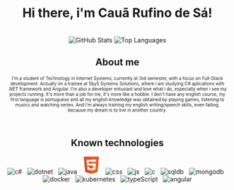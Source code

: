 <div align="center">
  <h1> Hi there, i'm Cauã Rufino de Sá! </h1>
  
  <br>
  
  <div align="center">
    <img src="https://github-readme-stats.vercel.app/api?username=CauaDeSa&show_icons=true&theme=dracula" alt="GitHub Stats" width="auto"  height="168"/>
    <img src="https://github-readme-stats.vercel.app/api/top-langs/?username=CauaDeSa&layout=compact&theme=dracula" alt="Top Languages" width="auto" height="168"/>
  </div>

  <h2>About me</h2>
  
  <p style="font-size:10px;">
    I'm a student of Technology in Internet Systems, currently at 3rd semester, with a focus on Full-Stack development. 
    Actually im a trainee at 5by5 Systems Solutions, where i am studying C# aplications with .NET framework and Angular.
    I'm also a developer entusiast and love what i do, especially when i see my projects running. It's more than a job for me, it's more like a hobbie. 
    I don't have any english course, my first language is portuguese and all my english knowledge was obtained by playing games, listening to musics and watching series. And i'm       always training my english writing/speech skills, even failing, because my dream is to live in another country. 
  </p>
  
  <br>
  
  ## Known technologies
  
  <div align="center" >
    <img alt="c#" height="40" width="40" src="https://cdn.jsdelivr.net/gh/devicons/devicon@latest/icons/csharp/csharp-original.svg" />
    &nbsp;
    <img alt="dotnet" height="40" width="40" src="https://cdn.jsdelivr.net/gh/devicons/devicon@latest/icons/dot-net/dot-net-plain-wordmark.svg" />
    &nbsp
    <img  alt="java" height="40" width="40" src="https://cdn.jsdelivr.net/gh/devicons/devicon/icons/java/java-original.svg" />
    &nbsp;
    <img  alt="html" height="40" width="40" src="https://raw.githubusercontent.com/devicons/devicon/master/icons/html5/html5-original.svg">
    &nbsp;
    <img  alt="css" height="40" width="40" src="https://cdn.jsdelivr.net/gh/devicons/devicon/icons/css3/css3-original.svg" />
    &nbsp;
    <img  alt="js" height="40" width="40" src="https://cdn.jsdelivr.net/gh/devicons/devicon/icons/javascript/javascript-original.svg" />
    &nbsp;
    <img  alt="c" height="40" width="40" src="https://cdn.jsdelivr.net/gh/devicons/devicon/icons/c/c-original.svg" />
    &nbsp
    <img alt="sqldb" height="40" width="40" src="https://cdn.jsdelivr.net/gh/devicons/devicon@latest/icons/azuresqldatabase/azuresqldatabase-original.svg" />
    &nbsp
    <img alt="mongodb" height="40" width="40" src="https://cdn.jsdelivr.net/gh/devicons/devicon@latest/icons/mongodb/mongodb-original-wordmark.svg" />
    &nbsp
    <img alt="docker" height="40" width="40" src="https://cdn.jsdelivr.net/gh/devicons/devicon@latest/icons/docker/docker-original-wordmark.svg" />
    &nbsp
    <img alt="kubernetes" height="40" width="40" src="https://cdn.jsdelivr.net/gh/devicons/devicon@latest/icons/kubernetes/kubernetes-original-wordmark.svg" />
    &nbsp
    <img alt="typeScript" height="40" width="40" src="https://cdn.jsdelivr.net/gh/devicons/devicon@latest/icons/typescript/typescript-original.svg" />
    &nbsp
    <img alt="angular" height="40" width="40" src="https://cdn.jsdelivr.net/gh/devicons/devicon@latest/icons/angularjs/angularjs-original.svg" />
  </div>
</div>
